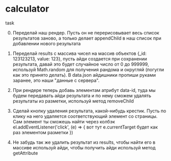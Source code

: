 # calculator

task

0. Переделай наш рендер. Пусть он не перерисовывает весь список результатов заново, а только делает appendChild в наш список при добавлении нового результата

1. Переделай results с массива чисел на массив объектов {\_id: 123123213, value: 123}, пусть айди создается при сохранении результата, давай это будет случайное число от 0 до 999999, используй Math.random для получения рандома и округляй (погугли как это принято делать). В data.json айдишники пропиши руками заранее, это наши "данные с сервера".
2. При рендере теперь добавь элементам атрибут data-id, туда мы будем передавать айди результата и по нему сможем удалять результаты из разметки, используй метод removeChild
3. Сделай кнопку удаления результата, какой-нибудь крестик. Пусть по клику на него удаляется соответствующий элемент со страницы. Сам элемент ты сможешь найти через колбэк
   el.addEventListener('click', (e) => {
   вот тут e.currentTarget будет как раз элементом разметки
   })
4. Не забудь так же удалить результат из results, чтобы найти его в массиве используй айди, чтобы получить айди используй метод getAttribute
